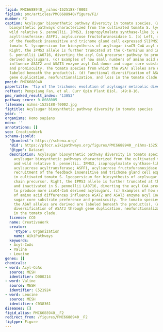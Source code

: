 ```yaml
---
figid: PMC6688940__nihms-1525188-f0002
figlink: pmc/articles/PMC6688940/figure/F2/
number: F2
caption: Acylsugar biosynthetic pathway diversity in tomato species. (a) The acylsugar
  biosynthetic pathways characterized from the cultivated tomato S. lycopersicum and
  wild relative S. pennellii. IPMS3, isopropylmalate synthase-like 3; ASAT, acylsucrose
  acyltransferase; ASFF1, acylsucrose fructofuranosidase 1. (b) Left, recruitment
  of the feedback insensitive and trichome gland cell expressed SlIPMS3 in cultivated
  tomato S. lycopersicum for biosynthesis of acylsugar isoC5-CoA acyl chain precursor.
  Right, the IPMS3 allele is further truncated at the C-terminus and inactivated in
  S. pennellii LA0716, diverting the acyl CoA precursor pathway to produce more isoC4-CoA
  derived acylsugars. (c) Examples of how small numbers of amino acid differences
  influence ASAT2 and ASAT3 enzyme acyl CoA donor and sugar core substrate preference
  and promiscuity. The tomato species from which the ASAT alleles are derived are
  labeled beneath the product(s). (d) Functional diversification of ASAT3 through
  gene duplication, neofunctionalization, and loss in the tomato clade.
pmcid: PMC6688940
papertitle: 'Tip of the trichome: evolution of acylsugar metabolic diversity in Solanaceae.'
reftext: Pengxiang Fan, et al. Curr Opin Plant Biol. ;49:8-16.
pmc_ranked_result_index: '13053'
pathway_score: 0.8088005
filename: nihms-1525188-f0002.jpg
figtitle: Acylsugar biosynthetic pathway diversity in tomato species
year: ''
organisms: Homo sapiens
ndex: ''
annotations: []
seo: CreativeWork
schema-jsonld:
  '@context': https://schema.org/
  '@id': https://pfocr.wikipathways.org/figures/PMC6688940__nihms-1525188-f0002.html
  '@type': Dataset
  description: Acylsugar biosynthetic pathway diversity in tomato species. (a) The
    acylsugar biosynthetic pathways characterized from the cultivated tomato S. lycopersicum
    and wild relative S. pennellii. IPMS3, isopropylmalate synthase-like 3; ASAT,
    acylsucrose acyltransferase; ASFF1, acylsucrose fructofuranosidase 1. (b) Left,
    recruitment of the feedback insensitive and trichome gland cell expressed SlIPMS3
    in cultivated tomato S. lycopersicum for biosynthesis of acylsugar isoC5-CoA acyl
    chain precursor. Right, the IPMS3 allele is further truncated at the C-terminus
    and inactivated in S. pennellii LA0716, diverting the acyl CoA precursor pathway
    to produce more isoC4-CoA derived acylsugars. (c) Examples of how small numbers
    of amino acid differences influence ASAT2 and ASAT3 enzyme acyl CoA donor and
    sugar core substrate preference and promiscuity. The tomato species from which
    the ASAT alleles are derived are labeled beneath the product(s). (d) Functional
    diversification of ASAT3 through gene duplication, neofunctionalization, and loss
    in the tomato clade.
  license: CC0
  name: CreativeWork
  creator:
    '@type': Organization
    name: WikiPathways
  keywords:
  - Acyl-CoAs
  - Valine
  - Leucine
genes: []
chemicals:
- word: Acyl-CoAs
  source: MESH
  identifier: D000214
- word: Valine
  source: MESH
  identifier: C521924
- word: Leucine
  source: MESH
  identifier: C038361
diseases: []
figid_alias: PMC6688940__F2
redirect_from: /figures/PMC6688940__F2
figtype: Figure
---
```

